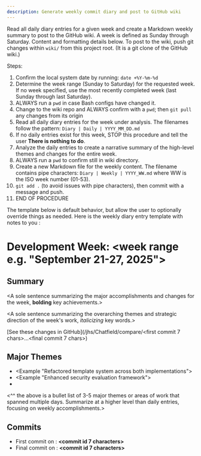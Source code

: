 ```yaml
---
description: Generate weekly commit diary and post to GitHub wiki
---
```


Read all daily diary entries for a given week and create a Markdown weekly summary to post to the GitHub wiki. A week is defined as Sunday through Saturday. Content and formatting details below. To post to the wiki, push git changes within `wiki/` from this project root. (It is a git clone of the GitHub wiki.)

Steps:

1. Confirm the local system date by running: `date +%Y-%m-%d`
2. Determine the week range (Sunday to Saturday) for the requested week. If no week specified, use the most recently completed week (last Sunday through last Saturday).
3. ALWAYS run a `pwd` in case Bash configs have changed it.
4. Change to the wiki repo and ALWAYS confirm with a `pwd`; then `git pull` any changes from its origin
5. Read all daily diary entries for the week under analysis. The filenames follow the pattern: `Diary | Daily | YYYY_MM_DD.md`
6. If no daily entries exist for this week, STOP this procedure and tell the user **There is nothing to do**.
7. Analyze the daily entries to create a narrative summary of the high-level themes and changes for the entire week.
8. ALWAYS run a `pwd` to confirm still in wiki directory.
9. Create a new Markdown file for the weekly content. The filename contains pipe characters: `Diary | Weekly | YYYY_WW.md` where WW is the ISO week number (01-53).
10. `git add .` (to avoid issues with pipe characters), then commit with a message and push.
11. END OF PROCEDURE

The template below is default behavior, but allow the user to optionally override things as needed. Here is the weekly diary entry template with notes to you <in angle brackets>:

# Development Week: <week range e.g. "September 21-27, 2025">

## Summary

<A sole sentence summarizing the major accomplishments and changes for the week, **bolding** key achievements.>

<A sole sentence summarizing the overarching themes and strategic direction of the week's work, *italicizing* key words.>

[See these changes in GitHub](/jhs/Chatfield/compare/<first commit 7 chars>...<final commit 7 chars>)

## Major Themes

* <Example "Refactored template system across both implementations">
* <Example "Enhanced security evaluation framework">
* <Etc>
<^^ the above is a bullet list of 3-5 major themes or areas of work that spanned multiple days. Summarize at a higher level than daily entries, focusing on weekly accomplishments.>

## Commits

* First commit on <day of week>: **<commit id 7 characters>**
* Final commit on <day of week>: **<commit id 7 characters>**
